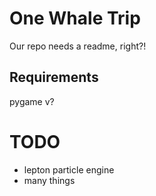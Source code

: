 One Whale Trip
==============
Our repo needs a readme, right?!

Requirements
------------
pygame v?

TODO
====
* lepton particle engine
* many things
